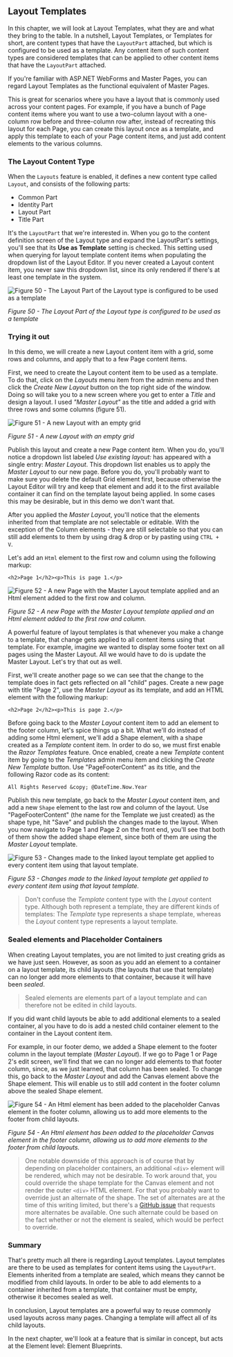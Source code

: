 ## Layout Templates ##
In this chapter, we will look at Layout Templates, what they are and what they bring to the table.
In a nutshell, Layout Templates, or Templates for short, are content types that have the `LayoutPart` attached, but which is configured to be used as a template. Any content item of such content types are considered templates that can be applied to other content items that have the `LayoutPart` attached.

If you're familiar with ASP.NET WebForms and Master Pages, you can regard Layout Templates as the functional equivalent of Master Pages.

This is great for scenarios where you have a layout that is commonly used across your content pages. For example, if you have a bunch of Page content items where you want to use a two-column layout with a one-column row before and three-column row after, instead of recreating this layout for each Page, you can create this layout once as a template, and apply this template to each of your Page content items, and just add content elements to the various columns.

### The Layout Content Type ###
When the `Layouts` feature is enabled, it defines a new content type called `Layout`, and consists of the following parts:

- Common Part
- Identity Part
- Layout Part
- Title Part

It's the `LayoutPart` that we're interested in. When you go to the content definition screen of the Layout type and expand the LayoutPart's settings, you'll see that its **Use as Template** setting is checked. This setting used when querying for layout template content items when populating the dropdown list of the Layout Editor. If you never created a Layout content item, you never saw this dropdown list, since its only rendered if there's at least one template in the system.

![Figure 50 - The Layout Part of the Layout type is configured to be used as a template](http://i.imgur.com/rKGY1vZ.png)

*Figure 50 - The Layout Part of the Layout type is configured to be used as a template*

### Trying it out ###
In this demo, we will create a new Layout content item with a grid, some rows and columns, and apply that to a few Page content items.

First, we need to create the Layout content item to be used as a template. To do that, click on the *Layouts* menu item from the admin menu and then click the *Create New Layout* button on the top right side of the window. Doing so will take you to a new screen where you get to enter a *Title* and design a layout. I used *"Master Layout"* as the title and added a grid with three rows and some columns (figure 51).

![Figure 51 - A new Layout with an empty grid](http://i.imgur.com/P2fwJO5.png)

*Figure 51 - A new Layout with an empty grid*

Publish this layout and create a new Page content item. When you do, you'll notice a dropdown list labeled *Use existing layout:* has appeared with a single entry: *Master Layout*. This dropdown list enables us to apply the *Master Layout* to our new page. Before you do, you'll probably want to make sure you delete the default Grid element first, because otherwise the Layout Editor will try and keep that element and add it to the first available container it can find on the template layout being applied. In some cases this may be desirable, but in this demo we don't want that.

After you applied the *Master Layout*, you'll notice that the elements inherited from that template are not selectable or editable. With the exception of the Column elements - they are still selectable so that you can still add elements to them by using drag & drop or by pasting using `CTRL + V`.

Let's add an `Html` element to the first row and column using the following markup:

    <h2>Page 1</h2><p>This is page 1.</p>

![Figure 52 - A new Page with the Master Layout template applied and an Html element added to the first row and column.](http://i.imgur.com/rc9NQ6K.png)

*Figure 52 - A new Page with the Master Layout template applied and an Html element added to the first row and column.*

A powerful feature of layout templates is that whenever you make a change to a template, that change gets applied to all content items using that template. For example, imagine we wanted to display some footer text on all pages using the Master Layout. All we would have to do is update the Master Layout. Let's try that out as well.

First, we'll create another page so we can see that the change to the template does in fact gets reflected on all "child" pages. Create a new page with title "Page 2", use the *Master Layout* as its template, and add an HTML element with the following markup:

    <h2>Page 2</h2><p>This is page 2.</p>

Before going back to the *Master Layout* content item to add an element to the footer column, let's spice things up a bit. What we'll do instead of adding some Html element, we'll add a Shape element, with a shape created as a *Template* content item. In order to do so, we must first enable the *Razor Templates* feature. Once enabled, create a new *Template* content item by going to the *Templates* admin menu item and clicking the *Create New Template* button. Use "PageFooterContent" as its title, and the following Razor code as its content:

    All Rights Reserved &copy; @DateTime.Now.Year

Publish this new template, go back to the *Master Layout* content item, and add a new `Shape` element to the last row and column of the layout. Use "PageFooterContent" (the name for the Template we just created) as the shape type, hit "Save" and publish the changes made to the layout. When you now navigate to Page 1 and Page 2 on the front end, you'll see that both of them show the added shape element, since both of them are using the *Master Layout* template.

![Figure 53 - Changes made to the linked layout template get applied to every content item using that layout template.](http://i.imgur.com/pqhegCI.png)

*Figure 53 - Changes made to the linked layout template get applied to every content item using that layout template.*

> Don't confuse the *Template* content type with the *Layout* content type. Although both represent a template, they are different kinds of templates: The *Template* type represents a shape template, whereas the *Layout* content type represents a layout template.

### Sealed elements and Placeholder Containers ###
When creating Layout templates, you are not limited to just creating grids as we have just seen. However, as soon as you add an element to a container on a layout template, its child layouts (the layouts that use that template) can no longer add more elements to that container, because it will have been *sealed*.

> Sealed elements are elements part of a layout template and can therefore not be edited in child layouts.

If you did want child layouts be able to add additional elements to a sealed container, al you have to do is add a nested child container element to the container in the Layout content item.

For example, in our footer demo, we added a Shape element to the footer column in the layout template (*Master Layout*). If we go to Page 1 or Page 2's edit screen, we'll find that we can no longer add elements to that footer column, since, as we just learned, that column has been sealed. To change this, go back to the *Master Layout* and add the Canvas element above the Shape element. This will enable us to still add content in the footer column above the sealed Shape element.

![Figure 54 - An Html element has been added to the placeholder Canvas element in the footer column, allowing us to add more elements to the footer from child layouts.](http://i.imgur.com/fls050D.png)

*Figure 54 - An Html element has been added to the placeholder Canvas element in the footer column, allowing us to add more elements to the footer from child layouts.*

> One notable downside of this approach is of course that by depending on placeholder containers, an additional `<div>` element will be rendered, which may not be desirable. To work around that, you could override the shape template for the Canvas element and not render the outer `<div>` HTML element. For that you probably want to override just an alternate of the shape. The set of alternates are at the time of this writing limited, but there's a [GitHub issue](https://github.com/OrchardCMS/Orchard/issues/5842 "GitHub Issue #5842 - More alternates for Layout Elements") that requests more alternates be available. One such alternate could be based on the fact whether or not the element is sealed, which would be perfect to override.

### Summary ###
That's pretty much all there is regarding Layout templates. Layout templates are there to be used as templates for content items using the `LayoutPart`. Elements inherited from a template are sealed, which means they cannot be modified from child layouts. In order to be able to add elements to a container inherited from a template, that container must be empty, otherwise it becomes sealed as well.

In conclusion, Layout templates are a powerful way to reuse commonly used layouts across many pages. Changing a template will affect all of its child layouts.

In the next chapter, we'll look at a feature that is similar in concept, but acts at the Element level: Element Blueprints.